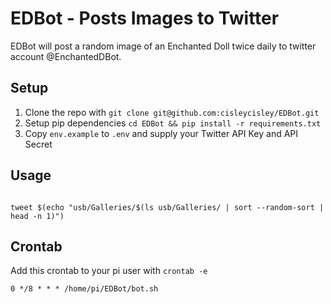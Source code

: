 # EDBot - Posts Images to Twitter
EDBot will post a random image of an Enchanted Doll twice daily to twitter account @EnchantedDBot.

## Setup

1. Clone the repo with `git clone git@github.com:cisleycisley/EDBot.git`
2. Setup pip dependencies `cd EDBot && pip install -r requirements.txt`
3. Copy `env.example` to `.env` and supply your Twitter API Key and API Secret

## Usage

```shell

tweet $(echo "usb/Galleries/$(ls usb/Galleries/ | sort --random-sort | head -n 1)")
```

## Crontab

Add this crontab to your pi user with `crontab -e`

``` crontab
0 */8 * * * /home/pi/EDBot/bot.sh
```
